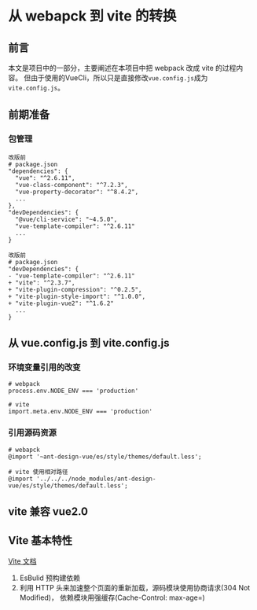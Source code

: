 # 从 webapck 到 vite 的转换
## 前言
本文是项目中的一部分，主要阐述在本项目中把 webpack 改成 vite 的过程内容。
但由于使用的VueCli，所以只是直接修改`vue.config.js`成为`vite.config.js`。
## 前期准备
### 包管理
```
改版前
# package.json
"dependencies": {
  "vue": "^2.6.11",
  "vue-class-component": "^7.2.3",
  "vue-property-decorator": "^8.4.2",
  ...
},
"devDependencies": {
  "@vue/cli-service": "~4.5.0",
  "vue-template-compiler": "^2.6.11"
  ...
}

改版前
# package.json
"devDependencies": {
- "vue-template-compiler": "^2.6.11"
+ "vite": "^2.3.7",
+ "vite-plugin-compression": "^0.2.5",
+ "vite-plugin-style-import": "^1.0.0",
+ "vite-plugin-vue2": "^1.6.2"
  ...
}
```
## 从 vue.config.js 到 vite.config.js
### 环境变量引用的改变
```
# webpack
process.env.NODE_ENV === 'production'

# vite
import.meta.env.NODE_ENV === 'production'
```
### 引用源码资源
```
# webapck
@import '~ant-design-vue/es/style/themes/default.less';

# vite 使用相对路径
@import '../../../node_modules/ant-design-vue/es/style/themes/default.less';
```
## vite 兼容 vue2.0
## Vite 基本特性
[Vite 文档](https://cn.vitejs.dev/guide/why.html#slow-server-start)
1. EsBulid 预构建依赖
2. 利用 HTTP 头来加速整个页面的重新加载，源码模块使用协商请求(304 Not Modified)， 依赖模块用强缓存(Cache-Control: max-age=)

